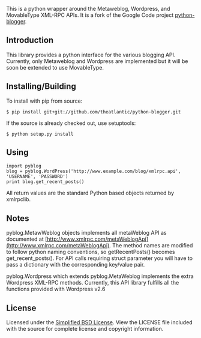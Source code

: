 This is a python wrapper around the Metaweblog, Wordpress, and MovableType XML-RPC APIs. It is a fork of the Google Code project [python-blogger](http://code.google.com/p/python-blogger/).

## Introduction

This library provides a python interface for the various blogging API. Currently, only Metaweblog and Wordpress are implemented but it will be soon be extended to use MovableType.
  
## Installing/Building

To install with pip from source:

    $ pip install git+git://github.com/theatlantic/python-blogger.git

If the source is already checked out, use setuptools:

    $ python setup.py install

## Using

    import pyblog
    blog = pyblog.WordPress('http://www.example.com/blog/xmlrpc.api', 'USERNAME', 'PASSWORD')
    print blog.get_recent_posts()

All return values are the standard Python based objects returned by xmlrpclib.

## Notes

pyblog.MetawWeblog objects implements all metaWeblog API as documented at [http://www.xmlrpc.com/metaWeblogApi](http://www.xmlrpc.com/metaWeblogApi). The method names are modified to follow python naming conventions, so getRecentPosts() becomes get_recent_posts(). For API calls requiring struct parameter you will have to pass a dictionary with the corresponding key/value pair.

pyblog.Wordpress which extends pyblog.MetaWeblog implements the extra Wordpress XML-RPC methods. Currently, this API library fulfills all the functions provided with Wordpress v2.6

## License

Licensed under the [Simplified BSD License](http://www.opensource.org/licenses/bsd-license.php). View the LICENSE file included with the source for complete license and copyright information.